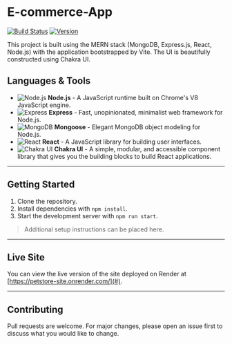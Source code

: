 # E-commerce-App

[![Build Status](https://img.shields.io/badge/build-passing-brightgreen)](#) [![Version](https://img.shields.io/badge/version-1.0.0-blue)](#)

This project is built using the MERN stack (MongoDB, Express.js, React, Node.js) with the application bootstrapped by Vite. The UI is beautifully constructed using Chakra UI.

## Languages & Tools

- ![Node.js](https://img.icons8.com/color/30/000000/nodejs.png) **Node.js** - A JavaScript runtime built on Chrome's V8 JavaScript engine.
- ![Express](https://img.icons8.com/color/30/000000/express.png) **Express** - Fast, unopinionated, minimalist web framework for Node.js.
- ![MongoDB](https://img.icons8.com/color/30/000000/mongodb.png) **Mongoose** - Elegant MongoDB object modeling for Node.js.
- ![React](https://img.icons8.com/color/30/000000/react-native.png) **React** - A JavaScript library for building user interfaces.
- ![Chakra UI](https://img.icons8.com/color/30/000000/groups-ui.png) **Chakra UI** - A simple, modular, and accessible component library that gives you the building blocks to build React applications.

---

## Getting Started

1. Clone the repository.
2. Install dependencies with `npm install`.
3. Start the development server with `npm run start`.

> Additional setup instructions can be placed here.

---

## Live Site

You can view the live version of the site deployed on Render at [https://petstore-site.onrender.com/](#).

---

## Contributing

Pull requests are welcome. For major changes, please open an issue first to discuss what you would like to change.
